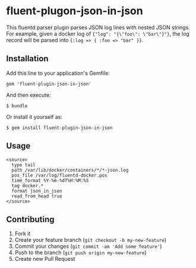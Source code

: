 # fluent-plugon-json-in-json

This fluentd parser plugin parses JSON log lines with nested JSON strings. For
example, given a docker log of ``{"log": "{\"foo\": \"bar\"}"}``, the log record
will be parsed into ``{:log => { :foo => "bar" }}``.

## Installation

Add this line to your application's Gemfile:

    gem 'fluent-plugin-json-in-json'

And then execute:

    $ bundle

Or install it yourself as:

    $ gem install fluent-plugin-json-in-json


## Usage

```
<source>
  type tail
  path /var/lib/docker/containers/*/*-json.log
  pos_file /var/log/fluentd-docker.pos
  time_format %Y-%m-%dT%H:%M:%S
  tag docker.*
  format json_in_json
  read_from_head true
</source>
```

## Contributing

1. Fork it
2. Create your feature branch (`git checkout -b my-new-feature`)
3. Commit your changes (`git commit -am 'Add some feature'`)
4. Push to the branch (`git push origin my-new-feature`)
5. Create new Pull Request
